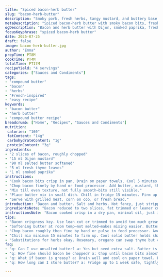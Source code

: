 ```yaml
---
title: "Spiced bacon-herb butter"
slug: "bacon-herb-butter"
description: "Smoky pork, fresh herbs, tangy mustard, and buttery base. Bacon scaled down slightly. Moutarde de Dijon swaps grainy mustard. Butter stays salted but quantity cut by 30%. Added fresh thyme and a pinch of smoked paprika for earthiness and heat. Bacon crumbled finer now, almost powder but not quite. Butter softened, mixed with herbs, spices, mustard, and bacon bits. Chill times tweaking to 15 min, cook times trimmed slightly. Butter cools, flavors marry, gets firm. Chunkiness from bacon, aroma from herbs. Serve dollops on grilled steak, roast vegetables, or crusty bread."
metaDescription: "Spiced bacon-herb butter with smoky bacon bits, fresh thyme, Dijon mustard, smoked paprika and salted butter. Bold texture, bright herbs, quick prep under 20 mins."
ogDescription: "Bacon and herb butter with Dijon, smoked paprika, fresh thyme. Crisp bacon bits in a buttery base. Serve cold on steak, veggies, bread. Ready in 17 minutes."
focusKeyphrase: "spiced bacon-herb butter"
date: 2025-07-25
draft: false
image: bacon-herb-butter.jpg
author: "Emma"
prepTime: PT8M
cookTime: PT4M
totalTime: PT17M
recipeYield: "4 servings"
categories: ["Sauces and Condiments"]
tags:
- "compound butter"
- "bacon"
- "herbs"
- "French-inspired"
- "easy recipe"
keywords:
- "bacon butter"
- "herb butter"
- "compound butter recipe"
breadcrumb: ["Home", "Recipes", "Sauces and Condiments"]
nutrition: 
 calories: "160"
 fatContent: "14g"
 carbohydrateContent: "1g"
 proteinContent: "3g"
ingredients:
- "2 slices of bacon, roughly chopped"
- "15 ml Dijon mustard"
- "90 ml salted butter softened"
- "5 ml fresh thyme leaves"
- "1 ml smoked paprika"
instructions:
- "Cook bacon bits crisp in pan. Drain on paper towels. Cool 5 minutes."
- "Chop bacon finely by hand or food processor. Add butter, mustard, thyme, paprika."
- "Mix till even texture, not fully smooth—bits still visible."
- "Place butter mix in small dish. Chill in fridge 15 minutes. Firm up."
- "Serve with grilled meat, corn on cob, or fresh bread."
introduction: "Bacon and butter. Salt and herbs. Not fancy, just stripped down. Take down bacon quantity some. Make it about nuance, less pork fat, more flavors crisp and fresh. Moutarde de Dijon swaps old grainy seeds. Thyme and paprika walk in, smoky, dry, fresh all at once. Butter holds it all together, cold yet soft. Whip it rough, no hiding bits. Let chill, meld, thicken. Ready for corn, steak, or even just bread hungry. Quick work, under 20 minutes, you’re there. Crisp meets rich meets tang. Don’t overthink, just mix and serve. Texture and taste both loud. Something simple but layered, something that hits."
ingredientsNote: "Bacon reduced to two slices, fat trimmed or leaner cut if preferred. Dijon mustard replaces mustard with seeds for sharper tang but smoother texture. Butter quantity cut by one-third to avoid overwhelming richness; salted butter keeps seasoning consistent, no need to add salt elsewhere. Fresh thyme adds herbaceous aroma, a little green brightness. Smoked paprika gives depth and a subtle heat, not spicy but warming. Herbs and spices balanced so as not to dominate bacon’s smokiness. Ingredients minimal, designed for easy swaps: rosemary or oregano could step in for thyme; hot paprika if you want chili notes. Butter softness crucial to proper blending, room temperature but not melted."
instructionsNote: "Bacon cooked crisp in a dry pan, minimal oil, just its own fat rendering out. Let cool briefly on paper towel to avoid greasy butter. Chop or pulse bacon as fine as you can without turning it to paste. This creates a butter that spreads easily yet stays textured. Mix butter, mustard, bacon, herbs, and paprika thoroughly but quickly. Keep mixture cold, place in fridge at least 15 minutes to firm, flavors calm and meld. Serve cold or slightly softened butter. Excellent dolloped on hot food, melting in with smoke and herbs. Butter can be prepped ahead, stored in fridge, or frozen for longer shelf life."
tips:
- "Bacon crispness key. Use lean cut or trimmed to avoid too much grease. Cook in dry pan, no added oil to render fat naturally. Drain well on paper towels to keep butter from getting oily. Cool before chopping so bits don’t stick together or melt butter later."
- "Softening butter at room temp—not melted—makes mixing easier. Butter too cold breaks up; too warm turns greasy. Aim for soft but still thick. Mix bacon, thyme, paprika, mustard in quickly, keep bits visible, no puree. Texture adds bursts of flavor."
- "Chop bacon roughly then fine by hand or pulse in food processor. Avoid paste or mush. Chunky bacon bits provide crunch and bite inside butter. Fine enough to spread evenly but not lose crispness. Texture affects mouthfeel and spreadability."
- "Chill mix minimum 15 minutes to firm up. Cool solid butter holds shape, flavors meld. Too short, butter will be loose and oily, too long not necessary. Butter can be prepped ahead, stored in fridge, or frozen wrapped tightly. Softened slightly before serving."
- "Substitutions for herbs okay. Rosemary, oregano can swap thyme but changes profile. Use fresh or half dried herbs. Smoked paprika adds warmth without heat; hot paprika adds chili if wanted. Dijon mustard essential for sharp tang and smooth integration."
faq:
- "q: Can I use unsalted butter? a: Yes but need extra salt. Butter is base flavor. Salted butter adds seasoning naturally. If using unsalted, sprinkle salt gradually, taste before chilling. Avoid over salting or bitter spices may clash."
- "q: How fine should bacon be chopped? a: Chop until bacon bits almost powdery but not paste. Texture matters. Too coarse, butter less spreadable. Too fine, loses crunch and character. Use pulse function or sharp knife for control."
- "q: What if bacon is greasy? a: Drain well and cool on paper towel. Excess fat ruins butter texture. Greasy butter spreads badly, can separate. If too oily, add more cold butter or chill longer to firm. Better bacon cuts reduce grease."
- "q: How long can I store butter? a: Fridge up to 1 week safe, tightly wrapped to avoid absorbing odors. Freeze up to 3 months in airtight container. Thaw in fridge. Make in advance for convenience, but flavor best fresh. Keep chilled before serving."

---
```

